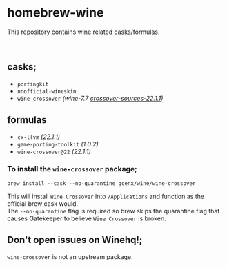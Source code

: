 # homebrew-wine
This repository contains wine related casks/formulas.

<br>

## casks;
- `portingkit`
- `unofficial-wineskin`
- `wine-crossover`     *(wine-7.7 [crossover-sources-22.1.1](https://media.codeweavers.com/pub/crossover/source/crossover-sources-22.1.1.tar.gz))*

## formulas
- `cx-llvm` *(22.1.1)*
- `game-porting-toolkit` *(1.0.2)*
- `wine-crossover@22` *(22.1.1)*

### To install the `wine-crossover` package;
```
brew install --cask --no-quarantine gcenx/wine/wine-crossover
```
This will install `Wine Crossover` into `/Applications` and function as the official brew cask would.\
The `--no-quarantine` flag is required so brew skips the quarantine flag that causes Gatekeeper to believe `Wine Crossover` is broken.

## Don't open issues on Winehq!;
`wine-crossover` is not an upstream package.
